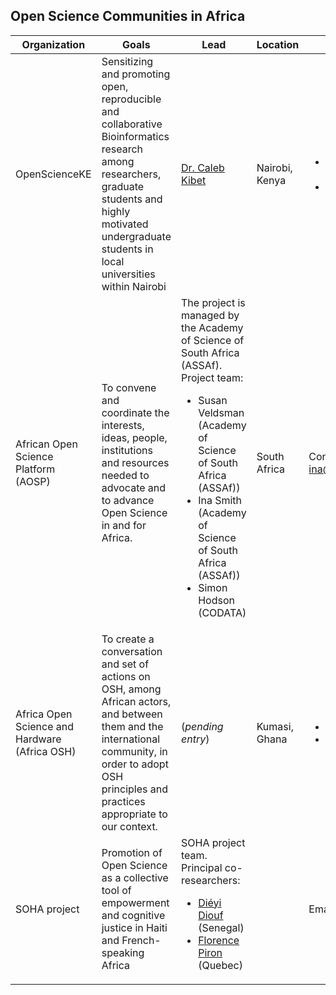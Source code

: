 ## Open Science Communities in Africa

Organization| Goals | Lead| Location| Contact| Website| Social Media
---|---|---|---|---|---|---
OpenScienceKE | Sensitizing and promoting open, reproducible and collaborative Bioinformatics research among researchers, graduate students and highly motivated undergraduate students in local universities within Nairobi | [Dr. Caleb Kibet](https://twitter.com/Calkibet) | Nairobi, Kenya | <ul><li> Email: kenyabioinformaticsnetwork@gmail.com </li><li> Twitter: [@OpenKe](https://twitter.com/OpenKe)</li></ul>| https://bioinfonet.github.io/OpenScienceKE/ | <ul><li> Twitter: [@OpenKe](https://twitter.com/OpenKe)</li></ul>
African Open Science Platform (AOSP)| To convene and coordinate the interests, ideas, people, institutions and resources needed to advocate and to advance Open Science in and for Africa. | The project is managed by the Academy of Science of South Africa (ASSAf). Project team: <ul><li> Susan Veldsman (Academy of Science of South Africa (ASSAf))</li><li>Ina Smith (Academy of Science of South Africa (ASSAf))</li><li>  Simon Hodson (CODATA) </li></ul> | South Africa | Contact Ina Smith (Project Manager): ina@assaf.org.za | http://africanopenscience.org.za | <ul><li> Facebook: [AfricanOpenSciencePlatform](https://www.facebook.com/AfricanOpenSciencePlatform/) </li><li> Twitter: [@aosp_africa](https://twitter.com/aosp_africa) </li></ul>
Africa Open Science and Hardware (Africa OSH) | To create a conversation and set of actions on OSH, among African actors, and between them and the international community, in order to adopt OSH principles and practices appropriate to our context. | (_pending entry_) | Kumasi, Ghana | <ul><li> Email: organisers@africaosh.com </li><li> Phone: (+233) 24 956 9580 </li></ul> | http://africaosh.com/ | <ul><li> Facebook: [AfricaOSH](https://web.facebook.com/AfricaOSH/) </li><li> Twitter: [@AfricaOSH](https://twitter.com/AfricaOSH) </li><li> Instagram: [africaosh](https://www.instagram.com/africaosh/) </li></ul>
SOHA project  | Promotion of Open Science as a collective tool of empowerment and cognitive justice in Haiti and French-speaking Africa  |SOHA project team. Principal co-researchers: <ul><li>[Diéyi Diouf](http://www.uam.sn/team/dr-dieyi-diouf-enseignante-chercheure-a-lebad-ucad/) (Senegal)</li><li>[Florence Piron](https://www.flsh.ulaval.ca/notre-faculte/repertoire-du-personnel/florence-piron) (Quebec)   |   | Email:  equipe@projetsoha.org | https://www.projetsoha.org/  | <ul><li>Twitter: [@ScienceBienComm](https://twitter.com/ScienceBienComm)</li><li>Facebook: [Open Science Network in Haiti and French-speaking Africa](https://www.facebook.com/groups/1398875467085123/)
